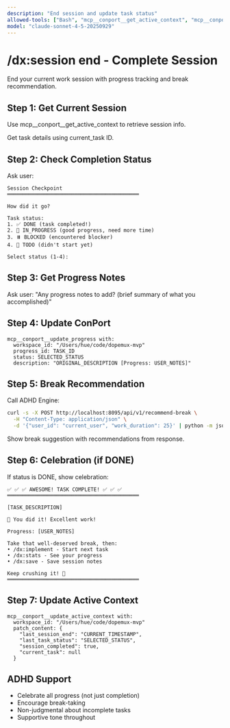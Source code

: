 ```yaml
---
description: "End session and update task status"
allowed-tools: ["Bash", "mcp__conport__get_active_context", "mcp__conport__update_progress", "mcp__conport__update_active_context", "mcp__conport__get_progress"]
model: "claude-sonnet-4-5-20250929"
---
```


# /dx:session end - Complete Session

End your current work session with progress tracking and break recommendation.

## Step 1: Get Current Session

Use mcp__conport__get_active_context to retrieve session info.

Get task details using current_task ID.

## Step 2: Check Completion Status

Ask user:
```
Session Checkpoint
═══════════════════════════════════════════

How did it go?

Task status:
1. ✅ DONE (task completed!)
2. 🔄 IN_PROGRESS (good progress, need more time)
3. ⏸️ BLOCKED (encountered blocker)
4. 📝 TODO (didn't start yet)

Select status (1-4):
```

## Step 3: Get Progress Notes

Ask user: "Any progress notes to add? (brief summary of what you accomplished)"

## Step 4: Update ConPort

```
mcp__conport__update_progress with:
  workspace_id: "/Users/hue/code/dopemux-mvp"
  progress_id: TASK_ID
  status: SELECTED_STATUS
  description: "ORIGINAL_DESCRIPTION [Progress: USER_NOTES]"
```

## Step 5: Break Recommendation

Call ADHD Engine:
```bash
curl -s -X POST http://localhost:8095/api/v1/recommend-break \
  -H "Content-Type: application/json" \
  -d '{"user_id": "current_user", "work_duration": 25}' | python -m json.tool
```

Show break suggestion with recommendations from response.

## Step 6: Celebration (if DONE)

If status is DONE, show celebration:
```
✅ ✅ ✅ AWESOME! TASK COMPLETE! ✅ ✅ ✅
═══════════════════════════════════════════

[TASK_DESCRIPTION]

🎉 You did it! Excellent work!

Progress: [USER_NOTES]

Take that well-deserved break, then:
• /dx:implement - Start next task
• /dx:stats - See your progress
• /dx:save - Save session notes

Keep crushing it! 💪
═══════════════════════════════════════════
```

## Step 7: Update Active Context

```
mcp__conport__update_active_context with:
  workspace_id: "/Users/hue/code/dopemux-mvp"
  patch_content: {
    "last_session_end": "CURRENT_TIMESTAMP",
    "last_task_status": "SELECTED_STATUS",
    "session_completed": true,
    "current_task": null
  }
```

## ADHD Support

- Celebrate all progress (not just completion)
- Encourage break-taking
- Non-judgmental about incomplete tasks
- Supportive tone throughout
